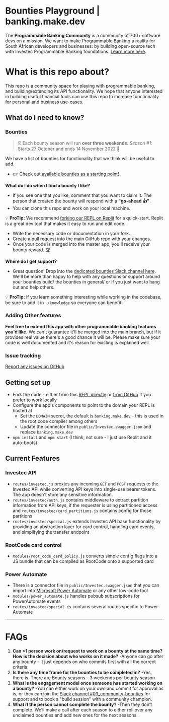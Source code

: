 # Bounties Playground | banking.make.dev

The **Programmable Banking Community** is a community of 700+ software devs on a mission.
We want to make Programmable Banking a reality for South African developers and businesses: by building open-source tech with Investec Programmable Banking foundations. [Learn more here](https://offerzen.gitbook.io/programmable-banking-community-wiki/).

# What is this repo about?

This repo is a community space for playing with programmable banking, and building/extending its API functionality. We hope that anyone interested in building useful financial tools can use this repo to increase functionality for personal and business use-cases.


## What do I need to know?

### Bounties 

> ⏰ Each bounty season will run **over three weekends**. _Season #1_: Starts 27 October and ends 14 November 2022 🏁

We have a list of bounties for functionality that we think will be useful to add.

- 👉 Check out [available bounties as a starting point](https://github.com/programmable-banking-community/banking.make/issues?q=is%3Aissue+is%3Aopen+label%3Abounty)!

__What do I do when I find a bounty I like?__
- If you see one that you like, comment that you want to claim it. The person that created the bounty will respond with a **"go-ahead 👍"**.
- You can clone this repo and work on your local machine. 

💡 __ProTip:__ We recommend [forking our REPL on Replit](https://replit.com/@OfferZenMake/programmable-banking) for a quick-start. Replit is a great dev tool that makes it easy to run and edit code.

- Write the necessary code or documentation in your fork.
- Create a pull request into the main GitHub repo with your changes.
- Once your code is merged into the master app, you'll receive your bounty reward. 🏆


__Where do I get support?__
- Great question! Drop into the [dedicated bounties Slack channel here](https://offerzen-community.slack.com/archives/C048GPNT49W). We'll be more than happy to help with any questions or support around your bounties build/ the bounties in general/ or if you just want to hang out and help others. 

💡 __ProTip:__ If you learn something interesting while working in the codebase, be sure to add it in `./knowledge` so everyone can benefit!

### Adding Other features

**Feel free to extend this app with other programmable banking features you'd like.** We can't guarantee it'll be merged into the main branch, but if it provides real value there's a good chance it will be. Please make sure your code is well documented and it's reason for existing is explained well.

### Issue tracking
[Report any issues on GitHub](https://github.com/programmable-banking-community/banking.make/issues/new)


## Getting set up
- Fork the code - either from this [REPL directly](https://replit.com/@OfferZenMake/programmable-banking) or [from GitHub](http://github.com/programmable-banking-community/banking.make/issues/new) if you prefer to work locally
- Configure the app's components to point to the domain your REPL is hosted at
  - Set the `DOMAIN` secret, the default is `banking.make.dev` - this is used in the root code compiler among others
  - Update the connector file in `public/Investec.swagger.json` and replace `banking.make.dev`
- `npm install` and `npm start` (I think, not sure - I just use Replit and it auto-boots)


## Current Features

### Investec API
- `routes/investec.js` proxies any incoming `GET` and `POST` requests to the Investec API while converting API keys into single-use bearer tokens. The app doesn't store any sensitive information.
- `routes/investec/auth.js` contains middleware to extract partition information from API keys, if the requester is using partitioned access and `routes/investec/card_partitions.js` contains config for those partitions
- `routes/investec/special.js` extends Investec API base functionality by providing an abstraction layer for card control, handling card events, and simplifying the transfer endpoint


### RootCode card control
- `modules/root_code_card_policy.js` converts simple config flags into a JS bundle that can be compiled as RootCode onto a supported card


### Power Automate
- There is a connector file in `public/Investec.swagger.json` that you can import into [Microsoft Power Automate](https://make.powerautomate.com) or any other low-code tool
- `modules/power_automate.js` handles pubsub subscriptions for PowerAutomate events
- `routes/investec/special.js` contains several routes specific to Power Automate

---

# FAQs

1. **Can >1 person work on/request to work on a bounty at the same time? How is the decision about who works on it made?**
    -Anyone can go after any bounty - it just depends on who commits first with all the correct criteria.
2. **Is there any time frame for the bounties to be completed in?**
    -Yes, there is. There are Bounty seasons - 3 weekends per bounty season.
3. **What is the engagement model once someone has started working on a bounty?**
    -You can either work on your own and commit for approval as is, or they can join the [Slack channel #03_community-bounties](https://offerzen-community.slack.com/archives/C048GPNT49W) for support and to book a "build session" with a community champion.
4. **What if the person cannot complete the bounty?**
   -Then they don’t complete. We’ll make a call after each season to either roll over any unclaimed bounties and add new ones for the next seasons.
